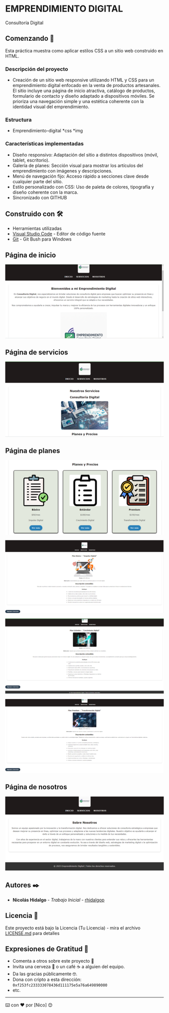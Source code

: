 # EMPRENDIMIENTO DIGITAL

Consultoría Digital

## Comenzando 🚀

Esta práctica muestra como aplicar estilos CSS a un sitio web construido en HTML.

### Descripción del proyecto
* Creación de un sitio web responsive utilizando HTML y CSS para un emprendimiento digital enfocado en la venta de productos artesanales. El sitio incluye una página de inicio atractiva, catálogo de productos, formulario de contacto y diseño adaptado a dispositivos móviles. Se prioriza una navegación simple y una estética coherente con la identidad visual del emprendimiento.

### Estructura
* Emprendimiento-digital *css *img

### Características implementadas
* Diseño responsivo: Adaptación del sitio a distintos dispositivos (móvil, tablet, escritorio).
* Galería de planes: Sección visual para mostrar los artículos del emprendimiento con imágenes y descripciones.
* Menú de navegación fijo: Acceso rápido a secciones clave desde cualquier parte del sitio.
* Estilo personalizado con CSS: Uso de paleta de colores, tipografía y diseño coherente con la marca.
* Sincronizado con GITHUB

## Construido con 🛠️
* Herramientas utilizadas
* [Visual Studio Code](https://code.visualstudio.com/) - Editor de código fuente
* [Git](https://git-scm.com/) - Git Bush para Windows

## Página de inicio

![Pantalla principal](/img/inicio.png)

## Página de servicios
![Pantalla servicios](/img/servicios.png)

## Página de planes
![Pantalla planes](/img/planes.png)

![Pantalla basico](/img/basicos.png)

![Pantalla estandar](/img/estandars.png)

![Pantalla premium](/img/premiums.png)

## Página de nosotros
![Pantalla nosotros](/img/nosotros.png)

## Autores ✒️

* **Nicolás Hidalgo** - *Trabajo Inicial* - [rhidalgop](https://github.com/NicoHidalgo21/Laboratorio-css)

## Licencia 📄

Este proyecto está bajo la Licencia (Tu Licencia) - mira el archivo [LICENSE.md](LICENSE.md) para detalles

## Expresiones de Gratitud 🎁

* Comenta a otros sobre este proyecto 📢
* Invita una cerveza 🍺 o un café ☕ a alguien del equipo. 
* Da las gracias públicamente 🤓.
* Dona con cripto a esta dirección: `0xf253fc233333078436d111175e5a76a649890000`
* etc.



---
⌨️ con ❤️ por [Nico] 😊